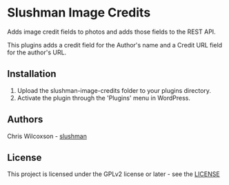 # Slushman Image Credits

Adds image credit fields to photos and adds those fields to the REST API.

This plugins adds a credit field for the Author's name and a Credit URL field for the author's URL.



## Installation

1. Upload the slushman-image-credits folder to your plugins directory.
2. Activate the plugin through the 'Plugins' menu in WordPress.



## Authors

Chris Wilcoxson - [slushman](https://www.slushman.com)



## License
This project is licensed under the GPLv2 license or later - see the [LICENSE](http://www.gnu.org/licenses/gpl-2.0.html)